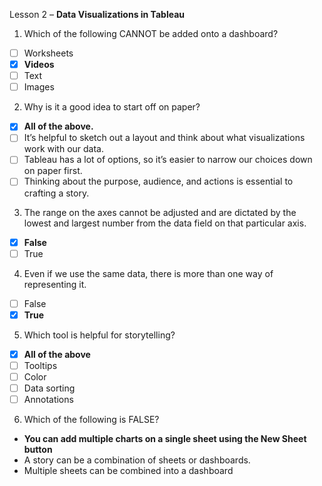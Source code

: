 Lesson 2 – **Data Visualizations in Tableau**

1.  Which of the following CANNOT be added onto a dashboard?

- [ ] Worksheets
- [x]	**Videos**
- [ ]	Text
- [ ]	Images

2.  Why is it a good idea to start off on paper?

- [x] **All of the above.**
- [ ] It’s helpful to sketch out a layout and think about what visualizations work with our data.
- [ ] Tableau has a lot of options, so it’s easier to narrow our choices down on paper first.
- [ ] Thinking about the purpose, audience, and actions is essential to crafting a story.

3. The range on the axes cannot be adjusted and are dictated by the lowest and largest number from the data field on that particular axis.
- [x] **False**
- [ ] True

4.  Even if we use the same data, there is more than one way of representing it.
- [ ] False
- [x] **True**

5.  Which tool is helpful for storytelling?

- [x]	**All of the above**
- [ ]	Tooltips
- [ ]	Color
- [ ]	Data sorting
- [ ]	Annotations

6.  Which of the following is FALSE?
-	**You can add multiple charts on a single sheet using the New Sheet button**
-	A story can be a combination of sheets or dashboards.
-	Multiple sheets can be combined into a dashboard
